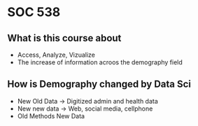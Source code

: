 # SOC 538  

## What is this course about  
 - Access, Analyze, Vizualize  
 - The increase of information acroos the demography field  

## How is Demography changed by Data Sci  
 - New Old Data -> Digitized admin and health data  
 - New new data -> Web, social media, cellphone  
 - Old Methods New Data  

